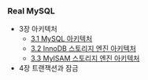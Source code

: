 ### Real MySQL

* 3장 아키텍처
  * [3.1 MySQL 아키텍처]()
  * [3.2 InnoDB 스토리지 엔진 아키텍처]()
  * [3.3 MyISAM 스토리지 엔진 아키텍처]()
* 4장 트랜잭션과 잠금
